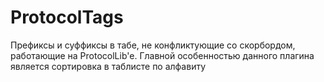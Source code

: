# ProtocolTags
Префиксы и суффиксы в табе, не конфликтующие со скорбордом, работающие на ProtocolLib'e.
Главной особенностью данного плагина является сортировка в таблисте по алфавиту
